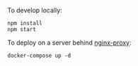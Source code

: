 To develop locally:

```
npm install
npm start
```

To deploy on a server behind [nginx-proxy](https://github.com/nginx-proxy/nginx-proxy):

```
docker-compose up -d
```
